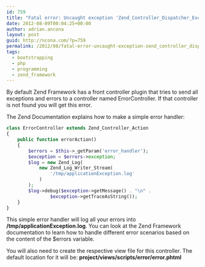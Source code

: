 ```yaml
---
id: 759
title: "Fatal error: Uncaught exception 'Zend_Controller_Dispatcher_Exception' with message 'Invalid controller specified (error)'"
date: 2012-08-09T00:04:25+00:00
author: adrian.ancona
layout: post
guid: http://ncona.com/?p=759
permalink: /2012/08/fatal-error-uncaught-exception-zend_controller_dispatcher_exception-with-message-invalid-controller-specified-error/
tags:
  - bootstrapping
  - php
  - programming
  - zend_framework
---
```

By default Zend Framework has a front controller plugin that tries to send all exceptions and errors to a controller named ErrorController. If that controller is not found you will get this error.

The Zend Documentation explains how to make a simple error handler:

```php
class ErrorController extends Zend_Controller_Action
{
    public function errorAction()
    {
        $errors = $this->_getParam('error_handler');
        $exception = $errors->exception;
        $log = new Zend_Log(
            new Zend_Log_Writer_Stream(
                '/tmp/applicationException.log'
            )
        );
        $log->debug($exception->getMessage() . "\n" .
                $exception->getTraceAsString());
    }
}
```

<!--more-->

This simple error handler will log all your errors into **/tmp/applicationException.log**. You can look at the Zend Framework documentation to learn how to handle different error scenarios based on the content of the $errors variable.

You will also need to create the respective view file for this controller. The default location for it will be:  **project/views/scripts/error/error.phtml**
